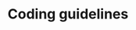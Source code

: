 ---
title: Coding guidelines
index: true
category:
  - 贡献手册
  - 研发贡献
order: 2
next:
  text: 文档贡献
  link: /en/Contribute/DocumentationContributions/README.md
---